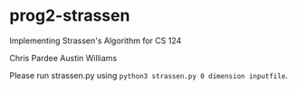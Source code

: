 # prog2-strassen
Implementing Strassen's Algorithm for CS 124

Chris Pardee
Austin Williams

Please run strassen.py using `python3 strassen.py 0 dimension inputfile`.
